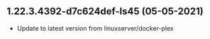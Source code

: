 
## 1.22.3.4392-d7c624def-ls45 (05-05-2021)
- Update to latest version from linuxserver/docker-plex

